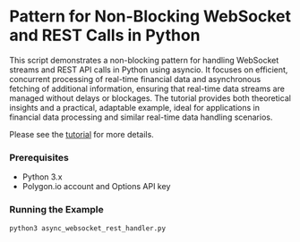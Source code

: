 # Pattern for Non-Blocking WebSocket and REST Calls in Python

This script demonstrates a non-blocking pattern for handling WebSocket streams and REST API calls in Python using asyncio. It focuses on efficient, concurrent processing of real-time financial data and asynchronous fetching of additional information, ensuring that real-time data streams are managed without delays or blockages. The tutorial provides both theoretical insights and a practical, adaptable example, ideal for applications in financial data processing and similar real-time data handling scenarios.

Please see the [tutorial](https://polygon.theedman.com:8000/blog/pattern-for-non-blocking-websocket-and-rest-calls-in-python) for more details.

### Prerequisites

- Python 3.x
- Polygon.io account and Options API key

### Running the Example

```
python3 async_websocket_rest_handler.py
```